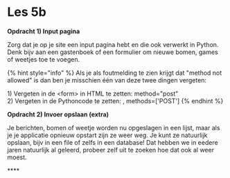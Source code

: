 # Les 5b

**Opdracht 1\) Input pagina**

Zorg dat je op je site een input pagina hebt en die ook verwerkt in Python. Denk bijv aan een gastenboek of een formulier om nieuwe bomen, games of weetjes toe te voegen.

{% hint style="info" %}
Als je als foutmelding te zien krijgt dat "method not allowed" is dan ben je misschien één van deze twee dingen vergeten: 

1\) Vergeten in de &lt;form&gt; in HTML te zetten: method="post"   
2\) Vergeten in de Pythoncode te zetten: , methods=\['POST'\] 
{% endhint %}

**Opdracht 2\) Invoer opslaan \(extra\)**

Je berichten, bomen of weetje worden nu opgeslagen in een lijst, maar als je je applicatie opnieuw opstart zijn ze weer weg. Je kunt ze natuurlijk opslaan, bijv in een file of zelfs in een database! Dat hebben we in eedere jaren natuurlijk al geleerd, probeer zelf uit te zoeken hoe dat ook al weer moest.





\*\*\*\*



